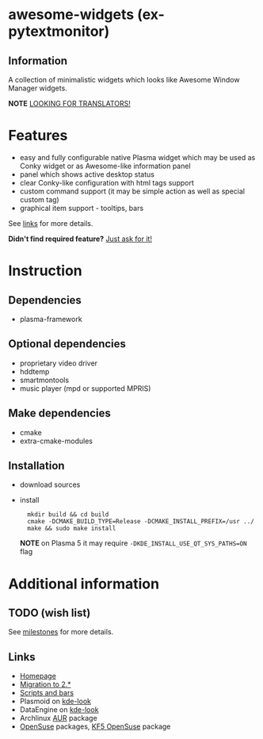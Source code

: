 awesome-widgets (ex-pytextmonitor)
==================================

Information
-----------

A collection of minimalistic widgets which looks like Awesome Window Manager widgets.

**NOTE** [LOOKING FOR TRANSLATORS!](https://github.com/arcan1s/awesome-widgets/issues/14)

Features
========

* easy and fully configurable native Plasma widget which may be used as Conky widget or as Awesome-like information panel
* panel which shows active desktop status
* clear Conky-like configuration with html tags support
* custom command support (it may be simple action as well as special custom tag)
* graphical item support - tooltips, bars

See [links](#Links) for more details.

**Didn't find required feature?** [Just ask for it!](https://github.com/arcan1s/awesome-widgets/issues)

Instruction
===========

Dependencies
------------

* plasma-framework

Optional dependencies
---------------------

* proprietary video driver
* hddtemp
* smartmontools
* music player (mpd or supported MPRIS)

Make dependencies
-----------------

* cmake
* extra-cmake-modules

Installation
------------

* download sources
* install

        mkdir build && cd build
        cmake -DCMAKE_BUILD_TYPE=Release -DCMAKE_INSTALL_PREFIX=/usr ../
        make && sudo make install

  **NOTE** on Plasma 5 it may require `-DKDE_INSTALL_USE_QT_SYS_PATHS=ON` flag

Additional information
======================

TODO (wish list)
----------------

See [milestones](https://github.com/arcan1s/awesome-widgets/milestones) for more details.

Links
-----

* [Homepage](http://arcanis.name/projects/awesome-widgets/)
* [Migration to 2.*](http://arcanis.name/en/2014/09/04/migration-to-v2/)
* [Scripts and bars](http://arcanis.name/en/2014/12/19/aw-v21-bells-and-whistles/)
* Plasmoid on [kde-look](http://kde-look.org/content/show.php/Awesome+Widgets?content=157124)
* DataEngine on [kde-look](http://kde-look.org/content/show.php/Extended+Systemmonitor+DataEngine?content=158773)
* Archlinux [AUR](https://aur.archlinux.org/packages/plasma5-applet-awesome-widgets/) package
* [OpenSuse](http://software.opensuse.org/search?q=awesome-widgets) packages, [KF5 OpenSuse](http://software.opensuse.org/package/plasma5-awesome-widgets) package
